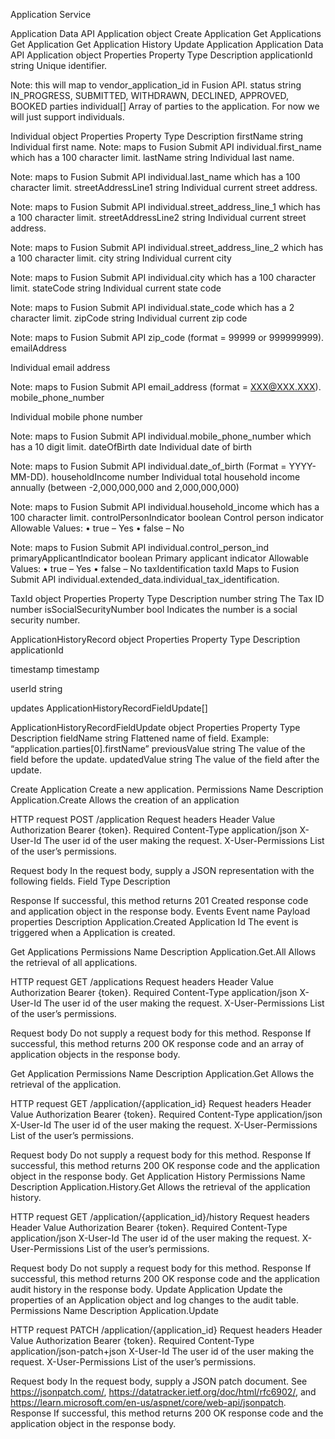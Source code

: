 Application Service

Application Data API
Application object
Create Application
Get Applications
Get Application
Get Application History
Update Application
Application Data API
Application object
Properties
Property
Type
Description
applicationId
string
Unique identifier. 

Note: this will map to vendor_application_id in Fusion API.
status
string
IN_PROGRESS, SUBMITTED, WITHDRAWN, DECLINED, APPROVED, BOOKED
parties
individual[]
Array of parties to the application. For now we will just support individuals.







Individual object
Properties
Property
Type
Description
firstName
string
Individual first name. 
Note: maps to Fusion Submit API individual.first_name which has a 100 character limit.
lastName
string
Individual last name. 

Note: maps to Fusion Submit API individual.last_name which has a 100 character limit.
streetAddressLine1
string
Individual current street address.

Note: maps to Fusion Submit API individual.street_address_line_1 which has a 100 character limit.
streetAddressLine2
string
Individual current street address.

Note: maps to Fusion Submit API individual.street_address_line_2 which has a 100 character limit.
city
string
Individual current city

Note: maps to Fusion Submit API individual.city which has a 100 character limit.
stateCode
string
Individual current state code

Note: maps to Fusion Submit API individual.state_code which has a 2 character limit.
zipCode
string
Individual current zip code 

Note: maps to Fusion Submit API zip_code (format = 99999 or 999999999).
emailAddress


Individual email address

Note: maps to Fusion Submit API email_address (format = XXX@XXX.XXX).
mobile_phone_number


Individual mobile phone number

Note: maps to Fusion Submit API individual.mobile_phone_number which has a 10 digit limit.
dateOfBirth
date
Individual date of birth

Note: maps to Fusion Submit API individual.date_of_birth (Format = YYYY-MM-DD).
householdIncome
number
Individual total household income annually (between -2,000,000,000 and 2,000,000,000)

Note: maps to Fusion Submit API individual.household_income which has a 100 character limit.
controlPersonIndicator
boolean
Control person indicator
Allowable Values:
• true – Yes
• false – No

Note: maps to Fusion Submit API individual.control_person_ind 
primaryApplicantIndicator
boolean
Primary applicant indicator
Allowable Values:
• true – Yes
• false – No
taxIdentification
taxId
Maps to Fusion Submit API individual.extended_data.individual_tax_identification.

TaxId object
Properties
Property
Type
Description
number
string
The Tax ID number
isSocialSecurityNumber
bool
Indicates the number is a social security number.



ApplicationHistoryRecord object
Properties
Property
Type
Description
applicationId




timestamp
timestamp


userId
string


updates
ApplicationHistoryRecordFieldUpdate[]



ApplicationHistoryRecordFieldUpdate object
Properties
Property
Type
Description
fieldName
string
Flattened name of field. Example: “application.parties[0].firstName”
previousValue
string
The value of the field before the update.
updatedValue
string
The value of the field after the update.


Create Application
Create a new application.
Permissions
Name
Description
Application.Create
Allows the creation of an application

HTTP request
POST /application
Request headers
Header
Value
Authorization
Bearer {token}. Required
Content-Type
application/json
X-User-Id
The user id of the user making the request.
X-User-Permissions
List of the user’s permissions.

Request body
In the request body, supply a JSON representation with the following fields.
Field
Type
Description













Response
If successful, this method returns 201 Created response code and application object in the response body.
Events
Event name
Payload properties
Description
Application.Created
Application Id
The event is triggered when a Application is created.


Get Applications
Permissions
Name
Description
Application.Get.All
Allows the retrieval of all applications.

HTTP request
GET /applications
Request headers
Header
Value
Authorization
Bearer {token}. Required
Content-Type
application/json
X-User-Id
The user id of the user making the request.
X-User-Permissions
List of the user’s permissions.

Request body
Do not supply a request body for this method.
Response
If successful, this method returns 200 OK response code and an array of application objects in the response body.

Get Application
Permissions
Name
Description
Application.Get
Allows the retrieval of the application.





HTTP request
GET /application/{application_id}
Request headers
Header
Value
Authorization
Bearer {token}. Required
Content-Type
application/json
X-User-Id
The user id of the user making the request.
X-User-Permissions
List of the user’s permissions.

Request body
Do not supply a request body for this method.
Response
If successful, this method returns 200 OK response code and the application object in the response body.
Get Application History
Permissions
Name
Description
Application.History.Get
Allows the retrieval of the application history.





HTTP request
GET /application/{application_id}/history
Request headers
Header
Value
Authorization
Bearer {token}. Required
Content-Type
application/json
X-User-Id
The user id of the user making the request.
X-User-Permissions
List of the user’s permissions.

Request body
Do not supply a request body for this method.
Response
If successful, this method returns 200 OK response code and the application audit history in the response body.
Update Application
Update the properties of an Application object and log changes to the audit table.
Permissions
Name
Description
Application.Update







HTTP request
PATCH /application/{application_id}
Request headers
Header
Value
Authorization
Bearer {token}. Required
Content-Type
application/json-patch+json
X-User-Id
The user id of the user making the request.
X-User-Permissions
List of the user’s permissions.

Request body
In the request body, supply a JSON patch document. See https://jsonpatch.com/, https://datatracker.ietf.org/doc/html/rfc6902/, and https://learn.microsoft.com/en-us/aspnet/core/web-api/jsonpatch.  
Response
If successful, this method returns 200 OK response code and the application object in the response body.
